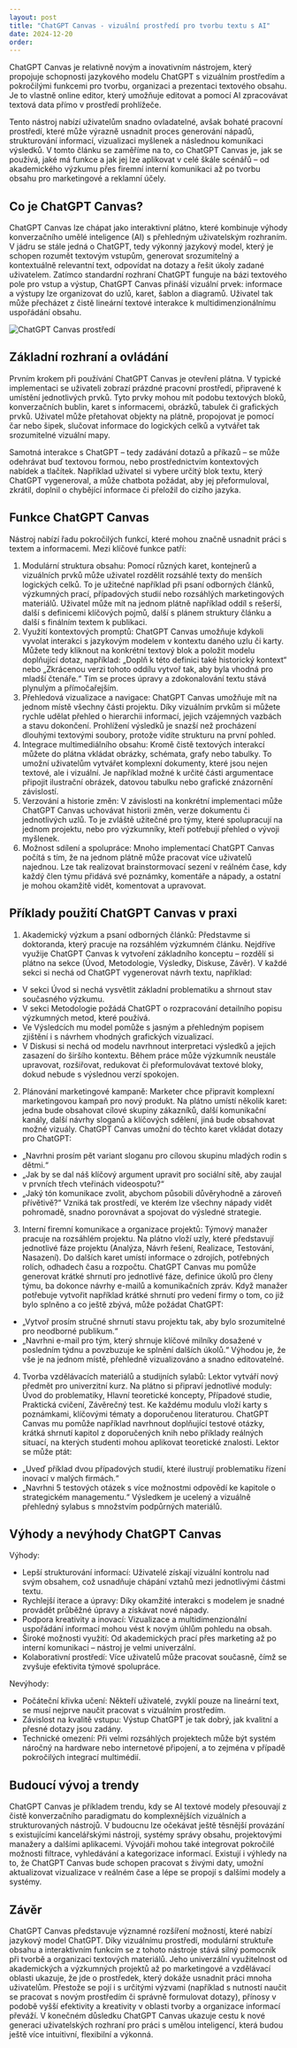 ```yaml
---
layout: post
title: "ChatGPT Canvas - vizuální prostředí pro tvorbu textu s AI"
date: 2024-12-20
order: 
---
```


ChatGPT Canvas je relativně novým a inovativním nástrojem, který propojuje schopnosti jazykového modelu ChatGPT s vizuálním prostředím a pokročilými funkcemi pro tvorbu, organizaci a prezentaci textového obsahu. Je to vlastně online editor, který umožňuje editovat a pomocí AI zpracovávat textová data přímo v prostředí prohlížeče. 

Tento nástroj nabízí uživatelům snadno ovladatelné, avšak bohaté pracovní prostředí, které může výrazně usnadnit proces generování nápadů, strukturování informací, vizualizaci myšlenek a následnou komunikaci výsledků. V tomto článku se zaměříme na to, co ChatGPT Canvas je, jak se používá, jaké má funkce a jak jej lze aplikovat v celé škále scénářů – od akademického výzkumu přes firemní interní komunikaci až po tvorbu obsahu pro marketingové a reklamní účely.

## Co je ChatGPT Canvas?

ChatGPT Canvas lze chápat jako interaktivní plátno, které kombinuje výhody konverzačního umělé inteligence (AI) s přehledným uživatelským rozhraním. V jádru se stále jedná o ChatGPT, tedy výkonný jazykový model, který je schopen rozumět textovým vstupům, generovat srozumitelný a kontextuálně relevantní text, odpovídat na dotazy a řešit úkoly zadané uživatelem. Zatímco standardní rozhraní ChatGPT funguje na bázi textového pole pro vstup a výstup, ChatGPT Canvas přináší vizuální prvek: informace a výstupy lze organizovat do uzlů, karet, šablon a diagramů. Uživatel tak může přecházet z čistě lineární textové interakce k multidimenzionálnímu uspořádání obsahu.

![ChatGPT Canvas prostředí](/assets/chatgpt-canvas.png)

## Základní rozhraní a ovládání

Prvním krokem při používání ChatGPT Canvas je otevření plátna. V typické implementaci se uživateli zobrazí prázdné pracovní prostředí, připravené k umístění jednotlivých prvků. Tyto prvky mohou mít podobu textových bloků, konverzačních bublin, karet s informacemi, obrázků, tabulek či grafických prvků. Uživatel může přetahovat objekty na plátně, propojovat je pomocí čar nebo šipek, slučovat informace do logických celků a vytvářet tak srozumitelné vizuální mapy.

Samotná interakce s ChatGPT – tedy zadávání dotazů a příkazů – se může odehrávat buď textovou formou, nebo prostřednictvím kontextových nabídek a tlačítek. Například uživatel si vybere určitý blok textu, který ChatGPT vygeneroval, a může chatbota požádat, aby jej přeformuloval, zkrátil, doplnil o chybějící informace či přeložil do cizího jazyka.

## Funkce ChatGPT Canvas

Nástroj nabízí řadu pokročilých funkcí, které mohou značně usnadnit práci s textem a informacemi. Mezi klíčové funkce patří:
1.	Modulární struktura obsahu:
Pomocí různých karet, kontejnerů a vizuálních prvků může uživatel rozdělit rozsáhlé texty do menších logických celků. To je užitečné například při psaní odborných článků, výzkumných prací, případových studií nebo rozsáhlých marketingových materiálů. Uživatel může mít na jednom plátně například oddíl s rešerší, další s definicemi klíčových pojmů, další s plánem struktury článku a další s finálním textem k publikaci.
2.	Využití kontextových promptů:
ChatGPT Canvas umožňuje kdykoli vyvolat interakci s jazykovým modelem v kontextu daného uzlu či karty. Můžete tedy kliknout na konkrétní textový blok a položit modelu doplňující dotaz, například: „Doplň k této definici také historický kontext“ nebo „Zkrácenou verzi tohoto oddílu vytvoř tak, aby byla vhodná pro mladší čtenáře.“ Tím se proces úpravy a zdokonalování textu stává plynulým a přímočařejším.
3.	Přehledová vizualizace a navigace:
ChatGPT Canvas umožňuje mít na jednom místě všechny části projektu. Díky vizuálním prvkům si můžete rychle udělat přehled o hierarchii informací, jejich vzájemných vazbách a stavu dokončení. Prohlížení výsledků je snazší než procházení dlouhými textovými soubory, protože vidíte strukturu na první pohled.
4.	Integrace multimediálního obsahu:
Kromě čistě textových interakcí můžete do plátna vkládat obrázky, schémata, grafy nebo tabulky. To umožní uživatelům vytvářet komplexní dokumenty, které jsou nejen textové, ale i vizuální. Je například možné k určité části argumentace připojit ilustrační obrázek, datovou tabulku nebo grafické znázornění závislostí.
5.	Verzování a historie změn:
V závislosti na konkrétní implementaci může ChatGPT Canvas uchovávat historii změn, verze dokumentu či jednotlivých uzlů. To je zvláště užitečné pro týmy, které spolupracují na jednom projektu, nebo pro výzkumníky, kteří potřebují přehled o vývoji myšlenek.
6.	Možnost sdílení a spolupráce:
Mnoho implementací ChatGPT Canvas počítá s tím, že na jednom plátně může pracovat více uživatelů najednou. Lze tak realizovat brainstormovací sezení v reálném čase, kdy každý člen týmu přidává své poznámky, komentáře a nápady, a ostatní je mohou okamžitě vidět, komentovat a upravovat.

## Příklady použití ChatGPT Canvas v praxi

1.	Akademický výzkum a psaní odborných článků:
Představme si doktoranda, který pracuje na rozsáhlém výzkumném článku. Nejdříve využije ChatGPT Canvas k vytvoření základního konceptu – rozdělí si plátno na sekce (Úvod, Metodologie, Výsledky, Diskuse, Závěr). V každé sekci si nechá od ChatGPT vygenerovat návrh textu, například:
- V sekci Úvod si nechá vysvětlit základní problematiku a shrnout stav současného výzkumu.
- V sekci Metodologie požádá ChatGPT o rozpracování detailního popisu výzkumných metod, které používá.
- Ve Výsledcích mu model pomůže s jasným a přehledným popisem zjištění i s návrhem vhodných grafických vizualizací.
- V Diskusi si nechá od modelu navrhnout interpretaci výsledků a jejich zasazení do širšího kontextu.
Během práce může výzkumník neustále upravovat, rozšiřovat, redukovat či přeformulovávat textové bloky, dokud nebude s výslednou verzí spokojen.
2.	Plánování marketingové kampaně:
Marketer chce připravit komplexní marketingovou kampaň pro nový produkt. Na plátno umístí několik karet: jedna bude obsahovat cílové skupiny zákazníků, další komunikační kanály, další návrhy sloganů a klíčových sdělení, jiná bude obsahovat možné vizuály. ChatGPT Canvas umožní do těchto karet vkládat dotazy pro ChatGPT:
- „Navrhni prosím pět variant sloganu pro cílovou skupinu mladých rodin s dětmi.“
- „Jak by se dal náš klíčový argument upravit pro sociální sítě, aby zaujal v prvních třech vteřinách videospotu?“
- „Jaký tón komunikace zvolit, abychom působili důvěryhodně a zároveň přívětivě?“
Vzniká tak prostředí, ve kterém lze všechny nápady vidět pohromadě, snadno porovnávat a spojovat do výsledné strategie.
3.	Interní firemní komunikace a organizace projektů:
Týmový manažer pracuje na rozsáhlém projektu. Na plátno vloží uzly, které představují jednotlivé fáze projektu (Analýza, Návrh řešení, Realizace, Testování, Nasazení). Do dalších karet umístí informace o zdrojích, potřebných rolích, odhadech času a rozpočtu. ChatGPT Canvas mu pomůže generovat krátké shrnutí pro jednotlivé fáze, definice úkolů pro členy týmu, ba dokonce návrhy e-mailů a komunikačních zpráv. Když manažer potřebuje vytvořit například krátké shrnutí pro vedení firmy o tom, co již bylo splněno a co ještě zbývá, může požádat ChatGPT:
- „Vytvoř prosím stručné shrnutí stavu projektu tak, aby bylo srozumitelné pro neodborné publikum.“
- „Navrhni e-mail pro tým, který shrnuje klíčové milníky dosažené v posledním týdnu a povzbuzuje ke splnění dalších úkolů.“
Výhodou je, že vše je na jednom místě, přehledně vizualizováno a snadno editovatelné.
4.	Tvorba vzdělávacích materiálů a studijních sylabů:
Lektor vytváří nový předmět pro univerzitní kurz. Na plátno si připraví jednotlivé moduly: Úvod do problematiky, Hlavní teoretické koncepty, Případové studie, Praktická cvičení, Závěrečný test. Ke každému modulu vloží karty s poznámkami, klíčovými tématy a doporučenou literaturou. ChatGPT Canvas mu pomůže například navrhnout doplňující testové otázky, krátká shrnutí kapitol z doporučených knih nebo příklady reálných situací, na kterých studenti mohou aplikovat teoretické znalosti.
Lektor se může ptát:
- „Uveď příklad dvou případových studií, které ilustrují problematiku řízení inovací v malých firmách.“
- „Navrhni 5 testových otázek s více možnostmi odpovědí ke kapitole o strategickém managementu.“
Výsledkem je ucelený a vizuálně přehledný sylabus s množstvím podpůrných materiálů.

## Výhody a nevýhody ChatGPT Canvas

Výhody:
- Lepší strukturování informací: Uživatelé získají vizuální kontrolu nad svým obsahem, což usnadňuje chápání vztahů mezi jednotlivými částmi textu.
- Rychlejší iterace a úpravy: Díky okamžité interakci s modelem je snadné provádět průběžné úpravy a získávat nové nápady.
- Podpora kreativity a inovací: Vizualizace a multidimenzionální uspořádání informací mohou vést k novým úhlům pohledu na obsah.
- Široké možnosti využití: Od akademických prací přes marketing až po interní komunikaci – nástroj je velmi univerzální.
- Kolaborativní prostředí: Více uživatelů může pracovat současně, čímž se zvyšuje efektivita týmové spolupráce.

Nevýhody:
- Počáteční křivka učení: Někteří uživatelé, zvyklí pouze na lineární text, se musí nejprve naučit pracovat s vizuálním prostředím.
- Závislost na kvalitě vstupu: Výstup ChatGPT je tak dobrý, jak kvalitní a přesné dotazy jsou zadány.
- Technické omezení: Při velmi rozsáhlých projektech může být systém náročný na hardware nebo internetové připojení, a to zejména v případě pokročilých integrací multimédií.

## Budoucí vývoj a trendy

ChatGPT Canvas je příkladem trendu, kdy se AI textové modely přesouvají z čistě konverzačního paradigmatu do komplexnějších vizuálních a strukturovaných nástrojů. V budoucnu lze očekávat ještě těsnější provázání s existujícími kancelářskými nástroji, systémy správy obsahu, projektovými manažery a dalšími aplikacemi. Vývojáři mohou také integrovat pokročilé možnosti filtrace, vyhledávání a kategorizace informací. Existují i výhledy na to, že ChatGPT Canvas bude schopen pracovat s živými daty, umožní aktualizovat vizualizace v reálném čase a lépe se propojí s dalšími modely a systémy.

## Závěr

ChatGPT Canvas představuje významné rozšíření možností, které nabízí jazykový model ChatGPT. Díky vizuálnímu prostředí, modulární struktuře obsahu a interaktivním funkcím se z tohoto nástroje stává silný pomocník při tvorbě a organizaci textových materiálů. Jeho univerzální využitelnost od akademických a výzkumných projektů až po marketingové a vzdělávací oblasti ukazuje, že jde o prostředek, který dokáže usnadnit práci mnoha uživatelům. Přestože se pojí i s určitými výzvami (například s nutností naučit se pracovat s novým prostředím či správně formulovat dotazy), přínosy v podobě vyšší efektivity a kreativity v oblasti tvorby a organizace informací převáží. V konečném důsledku ChatGPT Canvas ukazuje cestu k nové generaci uživatelských rozhraní pro práci s umělou inteligencí, která budou ještě více intuitivní, flexibilní a výkonná.